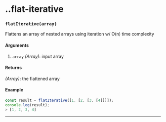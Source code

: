 # ..flat-iterative

<!-- div class="doc-container" -->

<!-- div -->


<!-- div -->

<h3 id="flatiterativearray"><code>flatIterative(array)</code></h3>

Flattens an array of nested arrays using iteration w/ O(n) time complexity

#### Arguments
1. `array` *(Array)*: input array

#### Returns
*(Array)*: the flattened array

#### Example
```js
const result = flatIterative([1, [2, [3, [4]]]]);
console.log(result);
> [1, 2, 3, 4]
```
---

<!-- /div -->

<!-- /div -->

<!-- /div -->
